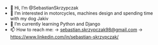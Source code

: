 - 👋 Hi, I’m @SebastianSkrzypczak
- 👀 I’m interested in motorcycles, machines design and spending time with my dog Jakiv
- 🌱 I’m currently learning Python and Django
- 📫 How to reach me:
      -> sebastian.skrzypczak98@gmail.com
      -> https://www.linkedin.com/in/sebastian-skrzypczak/

<!---
SebastianSkrzypczak/SebastianSkrzypczak is a ✨ special ✨ repository because its `README.md` (this file) appears on your GitHub profile.
You can click the Preview link to take a look at your changes.
--->
